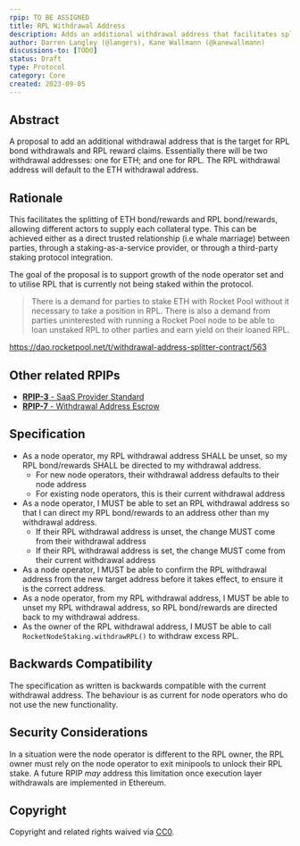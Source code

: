 ```yaml
---
rpip: TO BE ASSIGNED
title: RPL Withdrawal Address
description: Adds an additional withdrawal address that facilitates splitting ETH bond and rewards from RPL bond and rewards
author: Darren Langley (@langers), Kane Wallmann (@kanewallmann)
discussions-to: [TODO]
status: Draft
type: Protocol
category: Core
created: 2023-09-05
---
```


## Abstract
A proposal to add an additional withdrawal address that is the target for RPL bond withdrawals and RPL reward claims. Essentially there will be two withdrawal addresses: one for ETH; and one for RPL. The RPL withdrawal address will default to the ETH withdrawal address. 

## Rationale
This facilitates the splitting of ETH bond/rewards and RPL bond/rewards, allowing different actors to supply each collateral type. This can be achieved either as a direct trusted relationship (i.e whale marriage) between parties, through a staking-as-a-service provider, or through a third-party staking protocol integration.  

The goal of the proposal is to support growth of the node operator set and to utilise RPL that is currently not being staked within the protocol. 

> There is a demand for parties to stake ETH with Rocket Pool without it necessary to take a position in RPL. There is also a demand from parties uninterested with running a Rocket Pool node to be able to loan unstaked RPL to other parties and earn yield on their loaned RPL.

https://dao.rocketpool.net/t/withdrawal-address-splitter-contract/563

## Other related RPIPs 
- [**RPIP-3** - SaaS Provider Standard](./RPIP-3.md) 
- [**RPIP-7** - Withdrawal Address Escrow](./RPIP-7.md) 

## Specification
- As a node operator, my RPL withdrawal address SHALL be unset, so my RPL bond/rewards SHALL be directed to my withdrawal address.
  - For new node operators, their withdrawal address defaults to their node address
  - For existing node operators, this is their current withdrawal address
- As a node operator, I MUST be able to set an RPL withdrawal address so that I can direct my RPL bond/rewards to an address other than my withdrawal address.
  - If their RPL withdrawal address is unset, the change MUST come from their withdrawal address
  - If their RPL withdrawal address is set, the change MUST come from their current withdrawal address
- As a node operator, I MUST be able to confirm the RPL withdrawal address from the new target address before it takes effect, to ensure it is the correct address.
- As a node operator, from my RPL withdrawal address, I MUST be able to unset my RPL withdrawal address, so RPL bond/rewards are directed back to my withdrawal address.
- As the owner of the RPL withdrawal address, I MUST be able to call `RocketNodeStaking.withdrawRPL()` to withdraw excess RPL. 

## Backwards Compatibility
The specification as written is backwards compatible with the current withdrawal address. The behaviour is as current for node operators who do not use the new functionality. 

## Security Considerations
In a situation were the node operator is different to the RPL owner, the RPL owner must rely on the node operator to exit minipools to unlock their RPL stake. A future RPIP *may* address this limitation once execution layer withdrawals are implemented in Ethereum.

## Copyright
Copyright and related rights waived via [CC0](https://creativecommons.org/publicdomain/zero/1.0/).